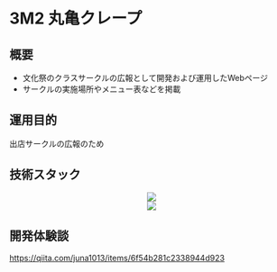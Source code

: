 # 3M2 丸亀クレープ

## 概要
- 文化祭のクラスサークルの広報として開発および運用したWebページ
- サークルの実施場所やメニュー表などを掲載

## 運用目的
出店サークルの広報のため

## 技術スタック

<p align="center">
  <a href="https://skillicons.dev">
    <img src="https://skillicons.dev/icons?i=html,css,javascript" /></br>
    <img src="https://skillicons.dev/icons?i=tailwindcss,jquery,vercel" /></br>
  </a>
</p>

## 開発体験談
https://qiita.com/juna1013/items/6f54b281c2338944d923
